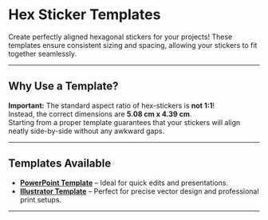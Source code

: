 # Hex Sticker Templates

Create perfectly aligned hexagonal stickers for your projects! These templates ensure consistent sizing and spacing, allowing your stickers to fit together seamlessly.

---

## Why Use a Template?

**Important:** The standard aspect ratio of hex-stickers is **not 1:1**!  
Instead, the correct dimensions are **5.08 cm x 4.39 cm**.  
Starting from a proper template guarantees that your stickers will align neatly side-by-side without any awkward gaps.

---

## Templates Available

- **[PowerPoint Template](hextemplate.pptx)** – Ideal for quick edits and presentations.
- **[Illustrator Template](hextemplate.ai)** – Perfect for precise vector design and professional print setups.

---